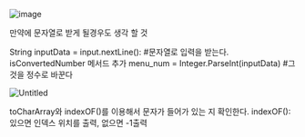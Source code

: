 ![image](https://github.com/Mokhwa96/Text_Kiosk/assets/149074033/b873043b-6e8d-459a-822b-4161568d6eb2)


만약에 문자열로 받게 될경우도 생각 할 것

String inputData = input.nextLine(): #문자열로 입력을 받는다.
isConvertedNumber 메서드 추가
menu_num = Integer.ParseInt(inputData) #그것을 정수로 바꾼다

![Untitled](https://prod-files-secure.s3.us-west-2.amazonaws.com/02e4fdcb-93e5-49e9-8604-2e2302f836e2/26cb5dc1-0fcc-4a4d-be94-20ea8e3a5636/Untitled.png)

toCharArray와 indexOF()를 이용해서 문자가 들어가 있는 지 확인한다.
indexOF(): 있으면 인덱스 위치를 출력, 없으면 -1출력
